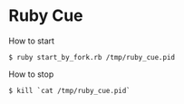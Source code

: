 Ruby Cue
==========================

How to start

    $ ruby start_by_fork.rb /tmp/ruby_cue.pid

How to stop

    $ kill `cat /tmp/ruby_cue.pid`
